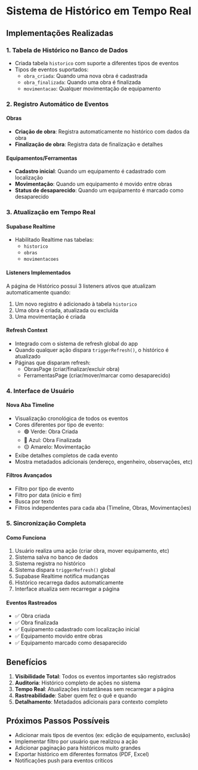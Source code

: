 # Sistema de Histórico em Tempo Real

## Implementações Realizadas

### 1. Tabela de Histórico no Banco de Dados
- Criada tabela `historico` com suporte a diferentes tipos de eventos
- Tipos de eventos suportados:
  - `obra_criada`: Quando uma nova obra é cadastrada
  - `obra_finalizada`: Quando uma obra é finalizada
  - `movimentacao`: Qualquer movimentação de equipamento

### 2. Registro Automático de Eventos

#### Obras
- **Criação de obra**: Registra automaticamente no histórico com dados da obra
- **Finalização de obra**: Registra data de finalização e detalhes

#### Equipamentos/Ferramentas
- **Cadastro inicial**: Quando um equipamento é cadastrado com localização
- **Movimentação**: Quando um equipamento é movido entre obras
- **Status de desaparecido**: Quando um equipamento é marcado como desaparecido

### 3. Atualização em Tempo Real

#### Supabase Realtime
- Habilitado Realtime nas tabelas:
  - `historico`
  - `obras`
  - `movimentacoes`

#### Listeners Implementados
A página de Histórico possui 3 listeners ativos que atualizam automaticamente quando:
1. Um novo registro é adicionado à tabela `historico`
2. Uma obra é criada, atualizada ou excluída
3. Uma movimentação é criada

#### Refresh Context
- Integrado com o sistema de refresh global do app
- Quando qualquer ação dispara `triggerRefresh()`, o histórico é atualizado
- Páginas que disparam refresh:
  - ObrasPage (criar/finalizar/excluir obra)
  - FerramentasPage (criar/mover/marcar como desaparecido)

### 4. Interface de Usuário

#### Nova Aba Timeline
- Visualização cronológica de todos os eventos
- Cores diferentes por tipo de evento:
  - 🟢 Verde: Obra Criada
  - 🔵 Azul: Obra Finalizada
  - 🟡 Amarelo: Movimentação
- Exibe detalhes completos de cada evento
- Mostra metadados adicionais (endereço, engenheiro, observações, etc)

#### Filtros Avançados
- Filtro por tipo de evento
- Filtro por data (início e fim)
- Busca por texto
- Filtros independentes para cada aba (Timeline, Obras, Movimentações)

### 5. Sincronização Completa

#### Como Funciona
1. Usuário realiza uma ação (criar obra, mover equipamento, etc)
2. Sistema salva no banco de dados
3. Sistema registra no histórico
4. Sistema dispara `triggerRefresh()` global
5. Supabase Realtime notifica mudanças
6. Histórico recarrega dados automaticamente
7. Interface atualiza sem recarregar a página

#### Eventos Rastreados
- ✅ Obra criada
- ✅ Obra finalizada
- ✅ Equipamento cadastrado com localização inicial
- ✅ Equipamento movido entre obras
- ✅ Equipamento marcado como desaparecido

## Benefícios

1. **Visibilidade Total**: Todos os eventos importantes são registrados
2. **Auditoria**: Histórico completo de ações no sistema
3. **Tempo Real**: Atualizações instantâneas sem recarregar a página
4. **Rastreabilidade**: Saber quem fez o quê e quando
5. **Detalhamento**: Metadados adicionais para contexto completo

## Próximos Passos Possíveis

- Adicionar mais tipos de eventos (ex: edição de equipamento, exclusão)
- Implementar filtro por usuário que realizou a ação
- Adicionar paginação para históricos muito grandes
- Exportar histórico em diferentes formatos (PDF, Excel)
- Notificações push para eventos críticos
